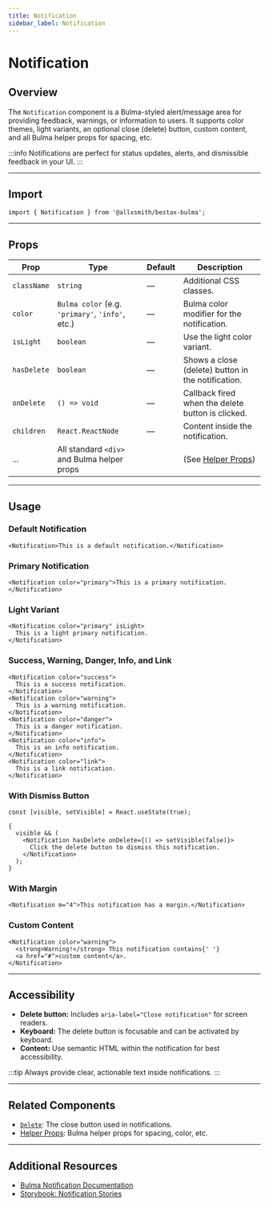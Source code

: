 ```yaml
---
title: Notification
sidebar_label: Notification
---
```


# Notification

## Overview

The `Notification` component is a Bulma-styled alert/message area for providing feedback, warnings, or information to users. It supports color themes, light variants, an optional close (delete) button, custom content, and all Bulma helper props for spacing, etc.

:::info
Notifications are perfect for status updates, alerts, and dismissible feedback in your UI.
:::

---

## Import

```tsx
import { Notification } from '@allxsmith/bestax-bulma';
```

---

## Props

| Prop        | Type                                             | Default | Description                                        |
| ----------- | ------------------------------------------------ | ------- | -------------------------------------------------- |
| `className` | `string`                                         | —       | Additional CSS classes.                            |
| `color`     | `Bulma color` (e.g. `'primary'`, `'info'`, etc.) | —       | Bulma color modifier for the notification.         |
| `isLight`   | `boolean`                                        | —       | Use the light color variant.                       |
| `hasDelete` | `boolean`                                        | —       | Shows a close (delete) button in the notification. |
| `onDelete`  | `() => void`                                     | —       | Callback fired when the delete button is clicked.  |
| `children`  | `React.ReactNode`                                | —       | Content inside the notification.                   |
| ...         | All standard `<div>` and Bulma helper props      |         | (See [Helper Props](../helpers/usebulmaclasses))   |

---

## Usage

### Default Notification

```tsx
<Notification>This is a default notification.</Notification>
```

### Primary Notification

```tsx
<Notification color="primary">This is a primary notification.</Notification>
```

### Light Variant

```tsx
<Notification color="primary" isLight>
  This is a light primary notification.
</Notification>
```

### Success, Warning, Danger, Info, and Link

```tsx
<Notification color="success">
  This is a success notification.
</Notification>
<Notification color="warning">
  This is a warning notification.
</Notification>
<Notification color="danger">
  This is a danger notification.
</Notification>
<Notification color="info">
  This is an info notification.
</Notification>
<Notification color="link">
  This is a link notification.
</Notification>
```

### With Dismiss Button

```tsx
const [visible, setVisible] = React.useState(true);

{
  visible && (
    <Notification hasDelete onDelete={() => setVisible(false)}>
      Click the delete button to dismiss this notification.
    </Notification>
  );
}
```

### With Margin

```tsx
<Notification m="4">This notification has a margin.</Notification>
```

### Custom Content

```tsx
<Notification color="warning">
  <strong>Warning!</strong> This notification contains{' '}
  <a href="#">custom content</a>.
</Notification>
```

---

## Accessibility

- **Delete button:** Includes `aria-label="Close notification"` for screen readers.
- **Keyboard:** The delete button is focusable and can be activated by keyboard.
- **Content:** Use semantic HTML within the notification for best accessibility.

:::tip
Always provide clear, actionable text inside notifications.
:::

---

## Related Components

- [`Delete`](./delete.md): The close button used in notifications.
- [Helper Props](../helpers/usebulmaclasses.md): Bulma helper props for spacing, color, etc.

---

## Additional Resources

- [Bulma Notification Documentation](https://bulma.io/documentation/elements/notification/)
- [Storybook: Notification Stories](https://storybook.bestax.cc/?path=/story/elements-notification--default)
